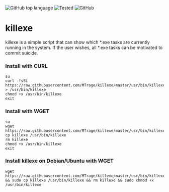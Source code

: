 ![GitHub top language](https://img.shields.io/github/languages/top/MTrage/killexe)
![Tested](https://img.shields.io/badge/Tested%20on-Arch%20Linux%20/%20Manjaro%20/%20Artix%20/%20Ubuntu%20-red) 
![GitHub](https://img.shields.io/github/license/MTrage/killexe)

# killexe
killexe is a simple script that can show which *.exe tasks are currently running in the system. If the user wishes, all *.exe tasks can be motivated to commit suicide.

### Install with CURL
    su
    curl -fsSL https://raw.githubusercontent.com/MTrage/killexe/master/usr/bin/killexe > /usr/bin/killexe
    chmod +x /usr/bin/killexe
    exit

### Install with WGET
    su
    wget https://raw.githubusercontent.com/MTrage/killexe/master/usr/bin/killexe
    cp killexe /usr/bin/killexe
    rm killexe
    chmod +x /usr/bin/killexe
    exit
    
### Install killexe on Debian/Ubuntu with WGET
    wget https://raw.githubusercontent.com/MTrage/killexe/master/usr/bin/killexe && sudo cp killexe /usr/bin/killexe && rm killexe && sudo chmod +x /usr/bin/killexe
